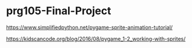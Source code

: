 # prg105-Final-Project


https://www.simplifiedpython.net/pygame-sprite-animation-tutorial/

https://kidscancode.org/blog/2016/08/pygame_1-2_working-with-sprites/

